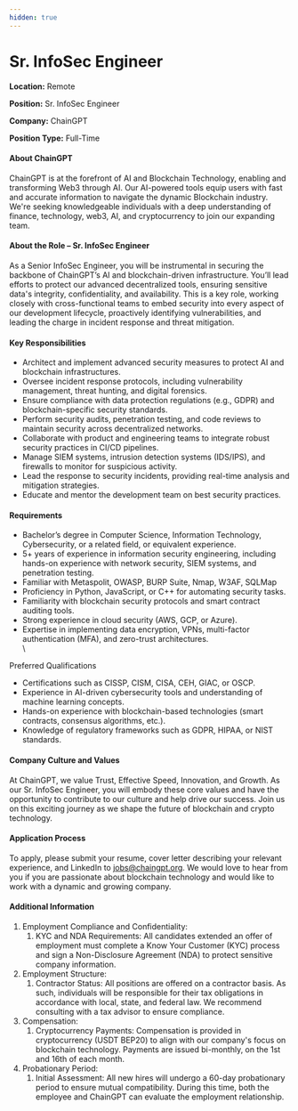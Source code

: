 ```yaml
---
hidden: true
---
```


# Sr. InfoSec Engineer

**Location:** Remote

**Position:** Sr. InfoSec Engineer

**Company:** ChainGPT

**Position Type:** Full-Time

#### About ChainGPT

ChainGPT is at the forefront of AI and Blockchain Technology, enabling and transforming Web3 through AI. Our AI-powered tools equip users with fast and accurate information to navigate the dynamic Blockchain industry. We're seeking knowledgeable individuals with a deep understanding of finance, technology, web3, AI, and cryptocurrency to join our expanding team.

#### About the Role – Sr. InfoSec Engineer

As a Senior InfoSec Engineer, you will be instrumental in securing the backbone of ChainGPT’s AI and blockchain-driven infrastructure. You’ll lead efforts to protect our advanced decentralized tools, ensuring sensitive data's integrity, confidentiality, and availability. This is a key role, working closely with cross-functional teams to embed security into every aspect of our development lifecycle, proactively identifying vulnerabilities, and leading the charge in incident response and threat mitigation.

#### Key Responsibilities

* Architect and implement advanced security measures to protect AI and blockchain infrastructures.
* Oversee incident response protocols, including vulnerability management, threat hunting, and digital forensics.
* Ensure compliance with data protection regulations (e.g., GDPR) and blockchain-specific security standards.
* Perform security audits, penetration testing, and code reviews to maintain security across decentralized networks.
* Collaborate with product and engineering teams to integrate robust security practices in CI/CD pipelines.
* Manage SIEM systems, intrusion detection systems (IDS/IPS), and firewalls to monitor for suspicious activity.
* Lead the response to security incidents, providing real-time analysis and mitigation strategies.
* Educate and mentor the development team on best security practices.

#### Requirements

* Bachelor’s degree in Computer Science, Information Technology, Cybersecurity, or a related field, or equivalent experience.
* 5+ years of experience in information security engineering, including hands-on experience with network security, SIEM systems, and penetration testing.
* Familiar with Metaspolit, OWASP, BURP Suite, Nmap, W3AF, SQLMap
* Proficiency in Python, JavaScript, or C++ for automating security tasks.
* Familiarity with blockchain security protocols and smart contract auditing tools.
* Strong experience in cloud security (AWS, GCP, or Azure).
* Expertise in implementing data encryption, VPNs, multi-factor authentication (MFA), and zero-trust architectures.\
  \


Preferred Qualifications

* Certifications such as CISSP, CISM, CISA, CEH, GIAC, or OSCP.
* Experience in AI-driven cybersecurity tools and understanding of machine learning concepts.
* Hands-on experience with blockchain-based technologies (smart contracts, consensus algorithms, etc.).
* Knowledge of regulatory frameworks such as GDPR, HIPAA, or NIST standards.

#### Company Culture and Values

At ChainGPT, we value Trust, Effective Speed, Innovation, and Growth. As our Sr. InfoSec Engineer, you will embody these core values and have the opportunity to contribute to our culture and help drive our success. Join us on this exciting journey as we shape the future of blockchain and crypto technology.

#### Application Process

To apply, please submit your resume, cover letter describing your relevant experience, and LinkedIn to [jobs@chaingpt.org](mailto:jobs@chaingpt.org). We would love to hear from you if you are passionate about blockchain technology and would like to work with a dynamic and growing company.

#### Additional Information

1. Employment Compliance and Confidentiality:
   1. KYC and NDA Requirements: All candidates extended an offer of employment must complete a Know Your Customer (KYC) process and sign a Non-Disclosure Agreement (NDA) to protect sensitive company information.
2. Employment Structure:
   1. Contractor Status: All positions are offered on a contractor basis. As such, individuals will be responsible for their tax obligations in accordance with local, state, and federal law. We recommend consulting with a tax advisor to ensure compliance.
3. Compensation:
   1. Cryptocurrency Payments: Compensation is provided in cryptocurrency (USDT BEP20) to align with our company's focus on blockchain technology. Payments are issued bi-monthly, on the 1st and 16th of each month.
4. Probationary Period:
   1. Initial Assessment: All new hires will undergo a 60-day probationary period to ensure mutual compatibility. During this time, both the employee and ChainGPT can evaluate the employment relationship.
